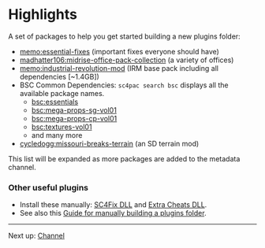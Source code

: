 # Highlights

A set of packages to help you get started building a new plugins folder:

- [memo:essential-fixes](https://memo33.github.io/sc4pac/channel/?pkg=memo:essential-fixes)
  (important fixes everyone should have)
- [madhatter106:midrise-office-pack-collection](https://memo33.github.io/sc4pac/channel/?pkg=madhatter106:midrise-office-pack-collection)
  (a variety of offices)
- [memo:industrial-revolution-mod](https://memo33.github.io/sc4pac/channel/?pkg=memo:industrial-revolution-mod)
  (IRM base pack including all dependencies [~1.4GB])
- BSC Common Dependencies: `sc4pac search bsc` displays all the available package names.
  - [bsc:essentials](https://memo33.github.io/sc4pac/channel/?pkg=bsc:essentials)
  - [bsc:mega-props-sg-vol01](https://memo33.github.io/sc4pac/channel/?pkg=bsc:mega-props-sg-vol01)
  - [bsc:mega-props-cp-vol01](https://memo33.github.io/sc4pac/channel/?pkg=bsc:mega-props-cp-vol01)
  - [bsc:textures-vol01](https://memo33.github.io/sc4pac/channel/?pkg=bsc:textures-vol01)
  - and many more
- [cycledogg:missouri-breaks-terrain](https://memo33.github.io/sc4pac/channel/?pkg=cycledogg:missouri-breaks-terrain)
  (an SD terrain mod)

This list will be expanded as more packages are added to the metadata channel.

### Other useful plugins

- Install these manually:
  [SC4Fix DLL](https://community.simtropolis.com/files/file/30883-sc4fix-third-party-patches-for-sc4/) and
  [Extra Cheats DLL](https://community.simtropolis.com/files/file/31350-simmasters-extra-cheats-dll/).
- See also this
  [Guide for manually building a plugins folder](https://community.simtropolis.com/forums/topic/75599-indiana-joe-and-the-quest-for-the-ultimate-plugins-folder/).


---
Next up: [Channel](channel/ ':target=_self')
